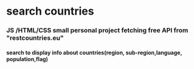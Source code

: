 # search countries

### JS /HTML/CSS  small personal project fetching free API from "restcountries.eu" 
#### search to display info about countries(region, sub-region,language, population,flag)
